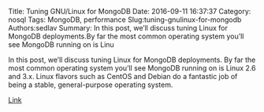 Title: Tuning GNU/Linux for MongoDB
Date: 2016-09-11 16:37:37
Category: nosql
Tags: MongoDB, performance
Slug:tuning-gnulinux-for-mongodb
Authors:sedlav
Summary: In this post, we’ll discuss tuning Linux for MongoDB deployments.By far the most common operating system you’ll see MongoDB running on is Linu

> 
In this post, we’ll discuss tuning Linux for MongoDB deployments.
By far the most common operating system you’ll see MongoDB running on is Linux 2.6 and 3.x. Linux flavors such as CentOS and Debian do a fantastic job of being a stable, general-purpose operating system.

[Link](https://www.percona.com/blog/2016/08/12/tuning-linux-for-mongodb/)
